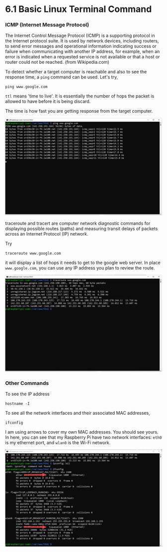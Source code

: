 # 6.1 Basic Linux Terminal Command



### ICMP (Internet Message Protocol)

The Internet Control Message Protocol (ICMP) is a supporting protocol in the Internet protocol suite. It is used by network devices, including routers, to send error messages and operational information indicating success or failure when communicating with another IP address, for example, when an error is indicated when a requested service is not available or that a host or router could not be reached. (from Wikipedia.com)

To detect whether a target computer is reachable and also to see the response time, a `ping` command can be used. Let's try, 

```
ping www.google.com 

```

`ttl` means 'time to live'. It is essentially the number of hops the packet is allowed to have before it is being discard. 

The time is how fast you are getting response from the target computer. 

![image-20211103001449917](images/image-20211103001449917.png)

traceroute and tracert are computer network diagnostic commands for displaying possible routes (paths) and measuring transit delays of packets across an Internet Protocol (IP) network.

Try

``` shell
traceroute www.google.com 
```

it will display a list of hops it needs to get to the google web server. In place `www.google.com`, you can use any IP address you plan to review the route. 

![image-20211103001731909](images/image-20211103001731909.png)



### Other Commands 

To see the IP address

```shell
hostname -I
```

To see all the network interfaces and their associated MAC addresses,

```shell
ifconfig
```

I am using arrows to cover my own MAC addresses. You should see yours. In here, you can see that my Raspberry Pi have two network interfaces: `eth0` is my ethernet port, and `wlan0` is the Wi-Fi network. 

![image-20211103002352831](images/image-20211103002352831.png)

